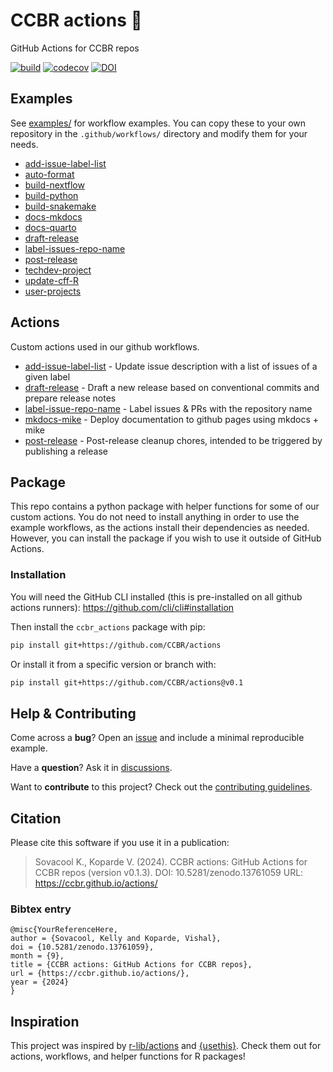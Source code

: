 # CCBR actions 🤖

<!-- README.md is generated from README.qmd. Please edit that file -->

GitHub Actions for CCBR repos

[![build](https://github.com/CCBR/actions/actions/workflows/build-python.yml/badge.svg)](https://github.com/CCBR/actions/actions/workflows/build-python.yml)
[![codecov](https://codecov.io/gh/CCBR/actions/graph/badge.svg?token=yCtBbX4tap)](https://codecov.io/gh/CCBR/actions)
[![DOI](https://zenodo.org/badge/DOI/10.5281/zenodo.13761059.svg)](https://doi.org/10.5281/zenodo.13761059)

## Examples

See [examples/](examples) for workflow examples. You can copy these to
your own repository in the `.github/workflows/` directory and modify
them for your needs.

- [add-issue-label-list](examples/add-issue-label-list.yml)
- [auto-format](examples/auto-format.yml)
- [build-nextflow](examples/build-nextflow.yml)
- [build-python](examples/build-python.yml)
- [build-snakemake](examples/build-snakemake.yml)
- [docs-mkdocs](examples/docs-mkdocs.yml)
- [docs-quarto](examples/docs-quarto.yml)
- [draft-release](examples/draft-release.yml)
- [label-issues-repo-name](examples/label-issues-repo-name.yml)
- [post-release](examples/post-release.yml)
- [techdev-project](examples/techdev-project.yml)
- [update-cff-R](examples/update-cff-R.yml)
- [user-projects](examples/user-projects.yml)

## Actions

Custom actions used in our github workflows.

- [add-issue-label-list](add-issue-label-list) - Update issue
  description with a list of issues of a given label
- [draft-release](draft-release) - Draft a new release based on
  conventional commits and prepare release notes
- [label-issue-repo-name](label-issue-repo-name) - Label issues & PRs
  with the repository name
- [mkdocs-mike](mkdocs-mike) - Deploy documentation to github pages
  using mkdocs + mike
- [post-release](post-release) - Post-release cleanup chores, intended
  to be triggered by publishing a release

## Package

This repo contains a python package with helper functions for some of
our custom actions. You do not need to install anything in order to use
the example workflows, as the actions install their dependencies as
needed. However, you can install the package if you wish to use it
outside of GitHub Actions.

### Installation

You will need the GitHub CLI installed (this is pre-installed on all
github actions runners): https://github.com/cli/cli#installation

Then install the `ccbr_actions` package with pip:

```bash
pip install git+https://github.com/CCBR/actions
```

Or install it from a specific version or branch with:

```bash
pip install git+https://github.com/CCBR/actions@v0.1
```

## Help & Contributing

Come across a **bug**? Open an
[issue](https://github.com/CCBR/actions/issues) and include a minimal
reproducible example.

Have a **question**? Ask it in
[discussions](https://github.com/CCBR/actions/discussions).

Want to **contribute** to this project? Check out the [contributing
guidelines](.github/CONTRIBUTING.md).

## Citation

Please cite this software if you use it in a publication:

> Sovacool K., Koparde V. (2024). CCBR actions: GitHub Actions for CCBR
> repos (version v0.1.3). DOI: 10.5281/zenodo.13761059 URL:
> https://ccbr.github.io/actions/

### Bibtex entry

    @misc{YourReferenceHere,
    author = {Sovacool, Kelly and Koparde, Vishal},
    doi = {10.5281/zenodo.13761059},
    month = {9},
    title = {CCBR actions: GitHub Actions for CCBR repos},
    url = {https://ccbr.github.io/actions/},
    year = {2024}
    }

## Inspiration

This project was inspired by
[r-lib/actions](https://github.com/r-lib/actions/) and
[{usethis}](https://usethis.r-lib.org/reference/github_actions.html).
Check them out for actions, workflows, and helper functions for R
packages!
